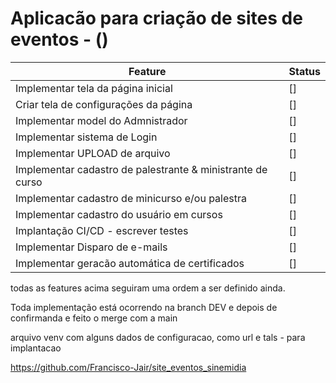 # Aplicacão para criação de sites de eventos - ()




| Feature | Status |
| ------ | ------ |
| Implementar tela da página inicial | [] |
| Criar tela de configurações da página | [] |
| Implementar model do Admnistrador | [] |
| Implementar sistema de Login | [] |
| Implementar UPLOAD de arquivo | [] |
| Implementar cadastro de palestrante & ministrante de curso | [] |
| Implementar cadastro de minicurso e/ou palestra | [] |
| Implementar cadastro do usuário em cursos | [] |
| Implantação CI/CD - escrever testes | [] |
| Implementar Disparo de e-mails | [] |
| Implementar geracão automática de certificados | [] |



todas as features acima seguiram uma ordem a ser definido ainda.


Toda implementação está ocorrendo na branch DEV e depois de confirmanda e feito o merge com a main

arquivo venv com alguns dados de configuracao, como url e tals - para implantacao

https://github.com/Francisco-Jair/site_eventos_sinemidia